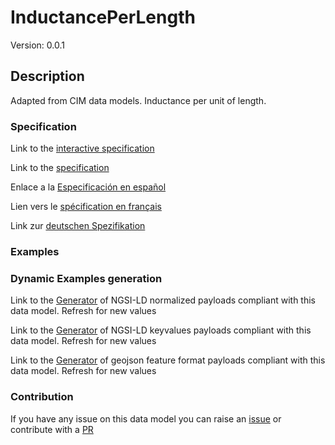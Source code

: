 # InductancePerLength
Version: 0.0.1

## Description 

Adapted from CIM data models. Inductance per unit of length.
### Specification

Link to the [interactive specification](https://swagger.lab.fiware.org/?url=https://raw.githubusercontent.com/smart-data-models/dataModel.EnergyCIM/master/InductancePerLength/swagger.yaml)

Link to the [specification](https://github.com/smart-data-models/dataModel.EnergyCIM/blob/master/InductancePerLength/doc/spec.md)

Enlace a la [Especificación en español](https://github.com/smart-data-models/dataModel.EnergyCIM/blob/master/InductancePerLength/doc/spec_ES.md)

Lien vers le [spécification en français](https://github.com/smart-data-models/dataModel.EnergyCIM/blob/master/InductancePerLength/doc/spec_FR.md)

Link zur [deutschen Spezifikation](https://github.com/smart-data-models/dataModel.EnergyCIM/blob/master/InductancePerLength/doc/spec_DE.md)
### Examples
### Dynamic Examples generation

Link to the [Generator](https://smartdatamodels.org/extra/ngsi-ld_generator.php?schemaUrl=https://raw.githubusercontent.com/smart-data-models/dataModel.EnergyCIM/master/InductancePerLength/schema.json&email=info@smartdatamodels.org) of NGSI-LD normalized payloads compliant with this data model. Refresh for new values

Link to the [Generator](https://smartdatamodels.org/extra/ngsi-ld_generator_keyvalues.php?schemaUrl=https://raw.githubusercontent.com/smart-data-models/dataModel.EnergyCIM/master/InductancePerLength/schema.json&email=info@smartdatamodels.org) of NGSI-LD keyvalues payloads compliant with this data model. Refresh for new values

Link to the [Generator](https://smartdatamodels.org/extra/geojson_features_generator_v1.0.php?schemaUrl=https://raw.githubusercontent.com/smart-data-models/dataModel.EnergyCIM/master/InductancePerLength/schema.json&email=info@smartdatamodels.org) of geojson feature format payloads compliant with this data model. Refresh for new values
### Contribution

 If you have any issue on this data model you can raise an [issue](https://github.com/smart-data-models/dataModel.EnergyCIM/issues)  or contribute with a [PR](https://github.com/smart-data-models/dataModel.EnergyCIM/pulls)